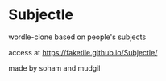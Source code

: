 # Subjectle
wordle-clone based on people's subjects

access at https://faketile.github.io/Subjectle/

made by soham and mudgil
